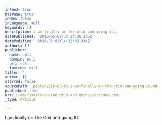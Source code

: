 ```yaml
---
inFeed: true
hasPage: true
inNav: false
inLanguage: null
keywords: []
description: I am finally on The Grid and going IO..
datePublished: '2016-05-02T14:34:26.235Z'
dateModified: '2016-05-02T14:22:02.934Z'
authors: []
publisher:
  name: null
  domain: null
  url: null
  favicon: null
title: ''
author: []
starred: false
sourcePath: _posts/2016-05-02-i-am-finally-on-the-grid-and-going-io.md
published: true
url: i-am-finally-on-the-grid-and-going-io/index.html
_type: Article

---
```

I am finally on The Grid and going IO..